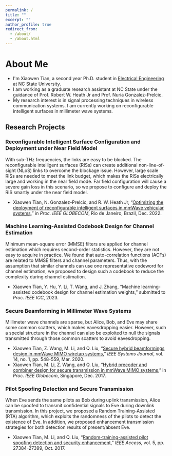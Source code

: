 ```yaml
---
permalink: /
title: ""
excerpt: ""
author_profile: true
redirect_from: 
  - /about/
  - /about.html
---
```



About Me
======

* I'm Xiaowen Tian, a second year Ph.D. student in [Electrical Engineering](https://ece.ncsu.edu/) at NC State University.
* I am working as a graduate research assistant at NC State under the guidance of Prof. Robert W. Heath Jr and Prof. Nuria Gonzalez-Prelcic.
* My research interest is in signal processing techniques in wireless communication systems. I am currently working on reconfigurable intelligent surfaces in millimeter wave systems.


## Research Projects

### Reconfigurable Intelligent Surface Configuration and Deployment under Near Field Model

With sub-THz frequencies, the links are easy to be blocked. The reconfigurable intelligent surfaces (RISs) can create additional non-line-of-sight (NLoS) links to overcome the blockage issue. However, large scale RISs are needed to meet the link budget, which makes the RISs electrically large and working in the near field mode. Far field configuration will cause a severe gain loss in this scenario, so we propose to configure and deploy the RIS smartly under the near field model.

- Xiaowen Tian, N. Gonzalez-Prelcic, and R. W. Heath Jr, “[Optimizing the deployment of reconfigurable intelligent surfaces in mmWave vehicular systems](https://arxiv.org/pdf/2205.15520.pdf),” in *Proc. IEEE GLOBECOM*, Rio de Janeiro, Brazil, Dec. 2022.


### Machine Learning-Assisted Codebook Design for Channel Estimation

Minimum mean-square error (MMSE) filters are applied for channel estimation which requires second-order statistics. However, they are not easy to acquire in practice. We found that auto-correlation functions (ACFs) are related to MMSE filters and channel parameters. Thus, with the assumption that similar channels can use one representative codeword for channel estimation, we proposed to design such a codebook to reduce the complexity during channel estimation.

- Xiaowen Tian, Y. Hu, Y. Li, T. Wang, and J. Zhang, “Machine learning-assisted codebook design for channel estimation weights,” submitted to *Proc. IEEE ICC*, 2023.


### Secure Beamforming in Millimeter Wave Systems

Millimeter wave channels are sparse, but Alice, Bob, and Eve may share some common scatters, which makes eavesdropping easier. However, such a special structure in the channel can also be exploited to null the signals transmitted through those common scatters to avoid eavesdropping.

- Xiaowen Tian, Z. Wang, M. Li, and Q. Liu, “[Secure hybrid beamformings design in mmWave MIMO wiretap systems](https://ieeexplore.ieee.org/document/8758418),” *IEEE Systems Journal*, vol. 14, no. 1, pp. 548-559, Mar. 2020.
- Xiaowen Tian, M. Li, Z. Wang, and Q. Liu, “[Hybrid precoder and combiner design for secure transmission in mmWave MIMO systems](https://ieeexplore-ieee-org.prox.lib.ncsu.edu/document/8254019),” in *Proc. IEEE Globecom*, Singapore, Dec. 2017.


### Pilot Spoofing Detection and Secure Transmission

When Eve sends the same pilots as Bob during uplink transmission, Alice can be spoofed to transmit confidential signals to Eve during downlink transmission. In this project, we proposed a Random Training-Assisted (RTA) algorithm, which exploits the randomness of the pilots to detect the existence of Eve. In addition, we proposed enhancement transmission strategies for both detection results of present/absent Eve.

- Xiaowen Tian, M. Li, and Q. Liu, “[Random-training-assisted pilot spoofing detection and security enhancement](https://ieeexplore-ieee-org.prox.lib.ncsu.edu/document/8078174),” *IEEE Access*, vol. 5, pp. 27384-27399, Oct. 2017.


